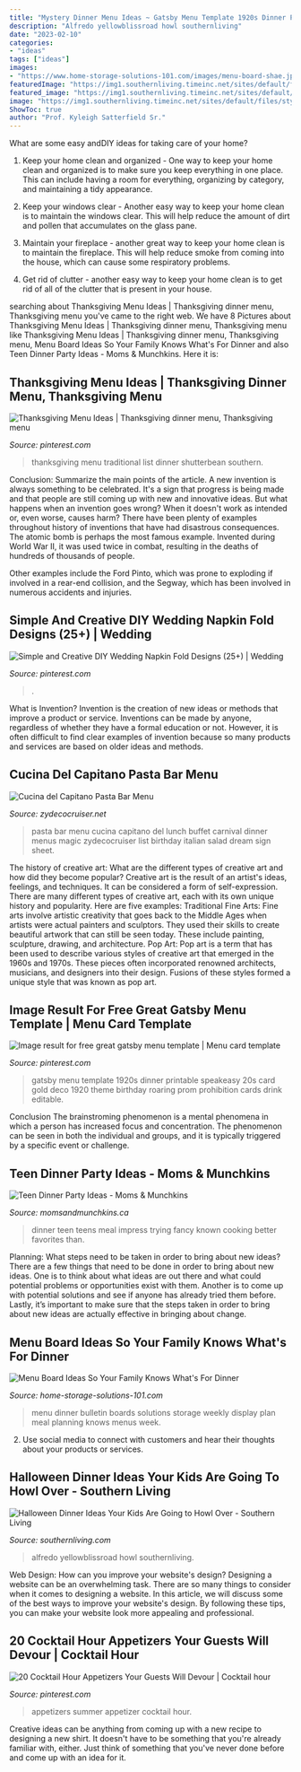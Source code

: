 ```yaml
---
title: "Mystery Dinner Menu Ideas ~ Gatsby Menu Template 1920s Dinner Printable Speakeasy 20s Card Gold Deco 1920 Theme Birthday Roaring Prom Prohibition Cards Drink Editable"
description: "Alfredo yellowblissroad howl southernliving"
date: "2023-02-10"
categories:
- "ideas"
tags: ["ideas"]
images:
- "https://www.home-storage-solutions-101.com/images/menu-board-shae.jpg"
featuredImage: "https://img1.southernliving.timeinc.net/sites/default/files/styles/responsive_etr_gallery_desktop_portrait/public/image/2017/05/main/creamy-pumpkin-alfredo.jpg?itok=XlpmQw88"
featured_image: "https://img1.southernliving.timeinc.net/sites/default/files/styles/responsive_etr_gallery_desktop_portrait/public/image/2017/05/main/creamy-pumpkin-alfredo.jpg?itok=XlpmQw88"
image: "https://img1.southernliving.timeinc.net/sites/default/files/styles/responsive_etr_gallery_desktop_portrait/public/image/2017/05/main/creamy-pumpkin-alfredo.jpg?itok=XlpmQw88"
ShowToc: true
author: "Prof. Kyleigh Satterfield Sr."
---
```



What are some easy andDIY ideas for taking care of your home?
1. Keep your home clean and organized - One way to keep your home clean and organized is to make sure you keep everything in one place. This can include having a room for everything, organizing by category, and maintaining a tidy appearance.
2. Keep your windows clear - Another easy way to keep your home clean is to maintain the windows clear. This will help reduce the amount of dirt and pollen that accumulates on the glass pane.

3. Maintain your fireplace - another great way to keep your home clean is to maintain the fireplace. This will help reduce smoke from coming into the house, which can cause some respiratory problems.

4. Get rid of clutter - another easy way to keep your home clean is to get rid of all of the clutter that is present in your house.

	

		
searching about Thanksgiving Menu Ideas | Thanksgiving dinner menu, Thanksgiving menu you've came to the right web. We have 8 Pictures about Thanksgiving Menu Ideas | Thanksgiving dinner menu, Thanksgiving menu like Thanksgiving Menu Ideas | Thanksgiving dinner menu, Thanksgiving menu, Menu Board Ideas So Your Family Knows What&#039;s For Dinner and also Teen Dinner Party Ideas - Moms &amp; Munchkins. Here it is:
		
    
## Thanksgiving Menu Ideas | Thanksgiving Dinner Menu, Thanksgiving Menu

<img loading=lazy src="https://i.pinimg.com/736x/16/55/ec/1655ecdbc7a56060acf12ff2f2627510--thanksgiving-feast-thanksgiving-recipes.jpg" onerror="this.onerror=null;this.src='https://tse4.mm.bing.net/th?id=OIP.JxNDLO_8m4AuiZF51YZikQDIEs&amp;pid=15.1';" alt="Thanksgiving Menu Ideas | Thanksgiving dinner menu, Thanksgiving menu">

_Source: pinterest.com_

>thanksgiving menu traditional list dinner shutterbean southern. 

	

Conclusion: Summarize the main points of the article.
A new invention is always something to be celebrated. It's a sign that progress is being made and that people are still coming up with new and innovative ideas. But what happens when an invention goes wrong? When it doesn't work as intended or, even worse, causes harm?
There have been plenty of examples throughout history of inventions that have had disastrous consequences. The atomic bomb is perhaps the most famous example. Invented during World War II, it was used twice in combat, resulting in the deaths of hundreds of thousands of people.

Other examples include the Ford Pinto, which was prone to exploding if involved in a rear-end collision, and the Segway, which has been involved in numerous accidents and injuries.

    
## Simple And Creative DIY Wedding Napkin Fold Designs (25+) | Wedding

<img loading=lazy src="https://i.pinimg.com/736x/77/92/8a/77928ae9488da3be421fe8799e0d4f76.jpg" onerror="this.onerror=null;this.src='https://tse4.mm.bing.net/th?id=OIP.WAoi3TMTeewcAeCBeXxIJgHaLH&amp;pid=15.1';" alt="Simple and Creative DIY Wedding Napkin Fold Designs (25+) | Wedding">

_Source: pinterest.com_

>. 

	

What is Invention?
Invention is the creation of new ideas or methods that improve a product or service. Inventions can be made by anyone, regardless of whether they have a formal education or not. However, it is often difficult to find clear examples of invention because so many products and services are based on older ideas and methods.

    
## Cucina Del Capitano Pasta Bar Menu

<img loading=lazy src="https://www.zydecocruiser.net/CarnivalMagic/Menus_Other/pasta1.jpg" onerror="this.onerror=null;this.src='https://tse1.mm.bing.net/th?id=OIP.DIsL_PYmMPk2LxK8w_I-qQAAAA&amp;pid=15.1';" alt="Cucina del Capitano Pasta Bar Menu">

_Source: zydecocruiser.net_

>pasta bar menu cucina capitano del lunch buffet carnival dinner menus magic zydecocruiser list birthday italian salad dream sign sheet. 

	

The history of creative art: What are the different types of creative art and how did they become popular?
Creative art is the result of an artist's ideas, feelings, and techniques. It can be considered a form of self-expression. There are many different types of creative art, each with its own unique history and popularity. Here are five examples:
Traditional Fine Arts: Fine arts involve artistic creativity that goes back to the Middle Ages when artists were actual painters and sculptors. They used their skills to create beautiful artwork that can still be seen today. These include painting, sculpture, drawing, and architecture. Pop Art: Pop art is a term that has been used to describe various styles of creative art that emerged in the 1960s and 1970s. These pieces often incorporated renowned architects, musicians, and designers into their design. Fusions of these styles formed a unique style that was known as pop art.

    
## Image Result For Free Great Gatsby Menu Template | Menu Card Template

<img loading=lazy src="https://i.pinimg.com/736x/ab/6f/17/ab6f1759a57a21b4b21280cfe6718bd2.jpg" onerror="this.onerror=null;this.src='https://tse1.mm.bing.net/th?id=OIP.4YlnvJ_dVpvRrGU0YJOKSgHaKX&amp;pid=15.1';" alt="Image result for free great gatsby menu template | Menu card template">

_Source: pinterest.com_

>gatsby menu template 1920s dinner printable speakeasy 20s card gold deco 1920 theme birthday roaring prom prohibition cards drink editable. 

	

Conclusion
The brainstroming phenomenon is a mental phenomena in which a person has increased focus and concentration. The phenomenon can be seen in both the individual and groups, and it is typically triggered by a specific event or challenge.

    
## Teen Dinner Party Ideas - Moms &amp; Munchkins

<img loading=lazy src="http://www.momsandmunchkins.ca/wp-content/uploads/2014/11/teen-party-m.jpg" onerror="this.onerror=null;this.src='https://tse4.mm.bing.net/th?id=OIP.N4GVvor5LJsdA69XqLDuDgAAAA&amp;pid=15.1';" alt="Teen Dinner Party Ideas - Moms &amp; Munchkins">

_Source: momsandmunchkins.ca_

>dinner teen teens meal impress trying fancy known cooking better favorites than. 

	

Planning: What steps need to be taken in order to bring about new ideas?
There are a few things that need to be done in order to bring about new ideas. One is to think about what ideas are out there and what could potential problems or opportunities exist with them. Another is to come up with potential solutions and see if anyone has already tried them before. Lastly, it’s important to make sure that the steps taken in order to bring about new ideas are actually effective in bringing about change.

    
## Menu Board Ideas So Your Family Knows What&#039;s For Dinner

<img loading=lazy src="https://www.home-storage-solutions-101.com/images/menu-board-shae.jpg" onerror="this.onerror=null;this.src='https://tse3.mm.bing.net/th?id=OIP.S-t01gKUU6uf22ExI7tQoAHaMF&amp;pid=15.1';" alt="Menu Board Ideas So Your Family Knows What&#039;s For Dinner">

_Source: home-storage-solutions-101.com_

>menu dinner bulletin boards solutions storage weekly display plan meal planning knows menus week. 

	

2. Use social media to connect with customers and hear their thoughts about your products or services.

    
## Halloween Dinner Ideas Your Kids Are Going To Howl Over - Southern Living

<img loading=lazy src="https://img1.southernliving.timeinc.net/sites/default/files/styles/responsive_etr_gallery_desktop_portrait/public/image/2017/05/main/creamy-pumpkin-alfredo.jpg?itok=XlpmQw88" onerror="this.onerror=null;this.src='https://tse3.mm.bing.net/th?id=OIP.nl55qVE1jIxmEjq3d0tTZgHaLH&amp;pid=15.1';" alt="Halloween Dinner Ideas Your Kids Are Going to Howl Over - Southern Living">

_Source: southernliving.com_

>alfredo yellowblissroad howl southernliving. 

	

Web Design: How can you improve your website's design?
Designing a website can be an overwhelming task. There are so many things to consider when it comes to designing a website. In this article, we will discuss some of the best ways to improve your website's design. By following these tips, you can make your website look more appealing and professional.

    
## 20 Cocktail Hour Appetizers Your Guests Will Devour | Cocktail Hour

<img loading=lazy src="https://i.pinimg.com/736x/b5/59/9d/b5599d7546ce2503331e53dcf8089697.jpg" onerror="this.onerror=null;this.src='https://tse3.mm.bing.net/th?id=OIP.Vmf-vM1mDT_RvVxefbvT7wHaLH&amp;pid=15.1';" alt="20 Cocktail Hour Appetizers Your Guests Will Devour | Cocktail hour">

_Source: pinterest.com_

>appetizers summer appetizer cocktail hour. 

	

Creative ideas can be anything from coming up with a new recipe to designing a new shirt. It doesn't have to be something that you're already familiar with, either. Just think of something that you've never done before and come up with an idea for it.

